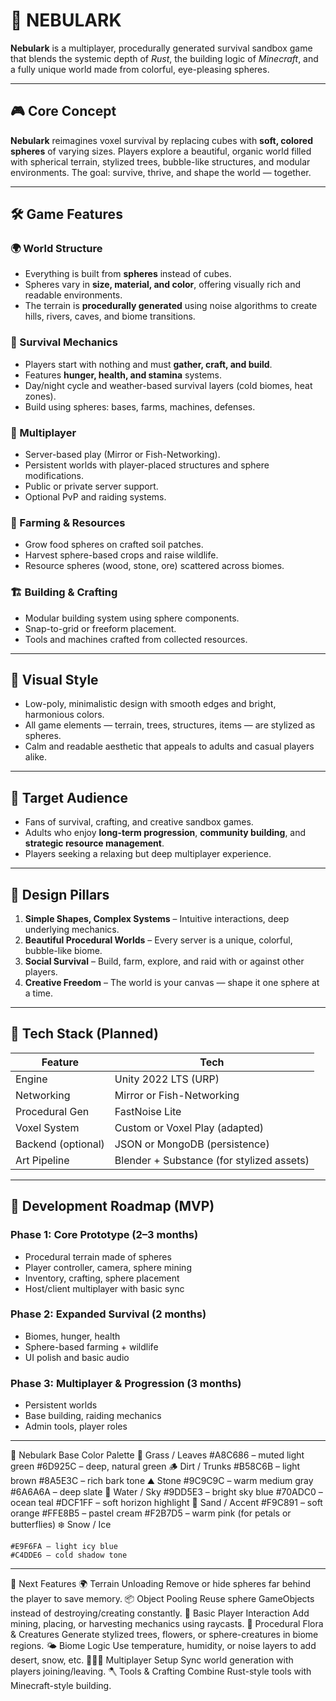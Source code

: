 # 🌌 NEBULARK

**Nebulark** is a multiplayer, procedurally generated survival sandbox game that blends the systemic depth of *Rust*, the building logic of *Minecraft*, and a fully unique world made from colorful, eye-pleasing spheres.

---

## 🎮 Core Concept

**Nebulark** reimagines voxel survival by replacing cubes with **soft, colored spheres** of varying sizes. Players explore a beautiful, organic world filled with spherical terrain, stylized trees, bubble-like structures, and modular environments. The goal: survive, thrive, and shape the world — together.

---

## 🛠️ Game Features

### 🌍 World Structure
- Everything is built from **spheres** instead of cubes.
- Spheres vary in **size, material, and color**, offering visually rich and readable environments.
- The terrain is **procedurally generated** using noise algorithms to create hills, rivers, caves, and biome transitions.

### 🔧 Survival Mechanics
- Players start with nothing and must **gather, craft, and build**.
- Features **hunger, health, and stamina** systems.
- Day/night cycle and weather-based survival layers (cold biomes, heat zones).
- Build using spheres: bases, farms, machines, defenses.

### 👥 Multiplayer
- Server-based play (Mirror or Fish-Networking).
- Persistent worlds with player-placed structures and sphere modifications.
- Public or private server support.
- Optional PvP and raiding systems.

### 🌱 Farming & Resources
- Grow food spheres on crafted soil patches.
- Harvest sphere-based crops and raise wildlife.
- Resource spheres (wood, stone, ore) scattered across biomes.

### 🏗️ Building & Crafting
- Modular building system using sphere components.
- Snap-to-grid or freeform placement.
- Tools and machines crafted from collected resources.

---

## 🎨 Visual Style

- Low-poly, minimalistic design with smooth edges and bright, harmonious colors.
- All game elements — terrain, trees, structures, items — are stylized as spheres.
- Calm and readable aesthetic that appeals to adults and casual players alike.

---

## 🎯 Target Audience

- Fans of survival, crafting, and creative sandbox games.
- Adults who enjoy **long-term progression**, **community building**, and **strategic resource management**.
- Players seeking a relaxing but deep multiplayer experience.

---

## 🧠 Design Pillars

1. **Simple Shapes, Complex Systems** – Intuitive interactions, deep underlying mechanics.
2. **Beautiful Procedural Worlds** – Every server is a unique, colorful, bubble-like biome.
3. **Social Survival** – Build, farm, explore, and raid with or against other players.
4. **Creative Freedom** – The world is your canvas — shape it one sphere at a time.

---

## 🧰 Tech Stack (Planned)

| Feature            | Tech                     |
|--------------------|--------------------------|
| Engine             | Unity 2022 LTS (URP)     |
| Networking         | Mirror or Fish-Networking |
| Procedural Gen     | FastNoise Lite           |
| Voxel System       | Custom or Voxel Play (adapted) |
| Backend (optional) | JSON or MongoDB (persistence) |
| Art Pipeline       | Blender + Substance (for stylized assets) |

---

## 🚀 Development Roadmap (MVP)

### Phase 1: Core Prototype (2–3 months)
- Procedural terrain made of spheres
- Player controller, camera, sphere mining
- Inventory, crafting, sphere placement
- Host/client multiplayer with basic sync

### Phase 2: Expanded Survival (2 months)
- Biomes, hunger, health
- Sphere-based farming + wildlife
- UI polish and basic audio

### Phase 3: Multiplayer & Progression (3 months)
- Persistent worlds
- Base building, raiding mechanics
- Admin tools, player roles


---
🎨 Nebulark Base Color Palette
🌱 Grass / Leaves
    #A8C686 – muted light green
    #6D925C – deep, natural green
🪵 Dirt / Trunks
    #B58C6B – light brown
    #8A5E3C – rich bark tone
⛰️ Stone
    #9C9C9C – warm medium gray
    #6A6A6A – deep slate
🌊 Water / Sky
    #9DD5E3 – bright sky blue
    #70ADC0 – ocean teal
    #DCF1FF – soft horizon highlight
🌸 Sand / Accent
    #F9C891 – soft orange
    #FFE8B5 – pastel cream
    #F2B7D5 – warm pink (for petals or butterflies)
❄️ Snow / Ice

    #E9F6FA – light icy blue
    #C4DDE6 – cold shadow tone

---

🔧 Next Features
    🌍 Terrain Unloading
        Remove or hide spheres far behind the player to save memory.
    📦 Object Pooling
        Reuse sphere GameObjects instead of destroying/creating constantly.
    🧍 Basic Player Interaction
        Add mining, placing, or harvesting mechanics using raycasts.
    🌱 Procedural Flora & Creatures
        Generate stylized trees, flowers, or sphere-creatures in biome regions.
    🌤 Biome Logic
        Use temperature, humidity, or noise layers to add desert, snow, etc.
    🧑‍🤝‍🧑 Multiplayer Setup
        Sync world generation with players joining/leaving.
    🪓 Tools & Crafting
        Combine Rust-style tools with Minecraft-style building.
